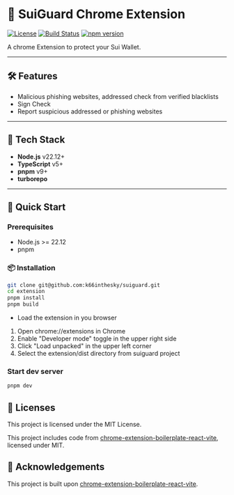 # 🚀 SuiGuard Chrome Extension

[![License](https://img.shields.io/github/license/k66inthesky/suiguard)](./LICENSE)
[![Build Status](https://img.shields.io/github/actions/workflow/status/yourname/yourrepo/ci.yml)](https://github.com/yourname/yourrepo/actions)
[![npm version](https://img.shields.io/npm/v/your-package)](https://www.npmjs.com/package/your-package)

A chrome Extension to protect your Sui Wallet.

---

## 🛠 Features

- Malicious phishing websites, addressed check from verified blacklists
- Sign Check
- Report suspicious addressed or phishing websites

---

## 🧰 Tech Stack

- **Node.js** v22.12+
- **TypeScript** v5+
- **pnpm** v9+
- **turborepo**

---

<!-- ## ✨ 功能特色 (Features)
- 🔹 功能 A
- 🔹 功能 B
- 🔹 功能 C

--- -->

## 📖 Quick Start

### Prerequisites

- Node.js >= 22.12
- pnpm

### 📦 Installation

```bash
git clone git@github.com:k66inthesky/suiguard.git
cd extension
pnpm install
pnpm build
```

- Load the extension in you browser

1. Open chrome://extensions in Chrome
2. Enable "Developer mode" toggle in the upper right side
3. Click "Load unpacked" in the upper left corner
4. Select the extension/dist directory from suiguard project

### Start dev server

```bash
pnpm dev
```

## 📜 Licenses

This project is licensed under the MIT License.

This project includes code from [chrome-extension-boilerplate-react-vite](https://github.com/Jonghakseo/chrome-extension-boilerplate-react-vite/tree/main?tab=readme-ov-file#community), licensed under MIT.

## 🙏 Acknowledgements

This project is built upon [chrome-extension-boilerplate-react-vite](https://github.com/Jonghakseo/chrome-extension-boilerplate-react-vite/tree/main?tab=readme-ov-file#community).
